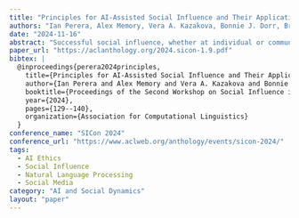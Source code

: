 ```yaml
---
title: "Principles for AI-Assisted Social Influence and Their Application to Social Mediation"
authors: "Ian Perera, Alex Memory, Vera A. Kazakova, Bonnie J. Dorr, Brodie Mather, Ritwik Bose, Arash Mahyari, Corey Lofdahl, Mack S. Blackburn, Archna Bhatia, Brandon Patterson, Peter Pirolli"
date: "2024-11-16"
abstract: "Successful social influence, whether at individual or community levels, requires expertise and care in several dimensions of communication: understanding of emotions, beliefs, and values; transparency; and context-aware behavior shaping. Based on our experience in identifying mediation needs in social media and engaging with moderators and users, we developed a set of principles that we believe social influence systems should adhere to ensure ethical operation, effectiveness, widespread adoption, and trust by users on both sides of the engagement of influence. We demonstrate these principles in D-ESC: Dialogue Assistant for Engaging in Social-Cybermediation, in the context of AI-assisted social media mediation, a newer paradigm of automatic moderation that responds to unique and changing communities while engendering and maintaining trust in users, moderators, and platform-holders. Through this case study, we identify opportunities for our principles to guide future systems towards greater opportunities for positive social change."
paper_url: "https://aclanthology.org/2024.sicon-1.9.pdf"
bibtex: |
  @inproceedings{perera2024principles,
    title={Principles for AI-Assisted Social Influence and Their Application to Social Mediation},
    author={Ian Perera and Alex Memory and Vera A. Kazakova and Bonnie J. Dorr and Brodie Mather and Ritwik Bose and Arash Mahyari and Corey Lofdahl and Mack S. Blackburn and Archna Bhatia and Brandon Patterson and Peter Pirolli},
    booktitle={Proceedings of the Second Workshop on Social Influence in Conversations (SICon 2024)},
    year={2024},
    pages={129--140},
    organization={Association for Computational Linguistics}
  }
conference_name: "SICon 2024"
conference_url: "https://www.aclweb.org/anthology/events/sicon-2024/"
tags:
  - AI Ethics
  - Social Influence
  - Natural Language Processing
  - Social Media
category: "AI and Social Dynamics"
layout: "paper"
---
```

